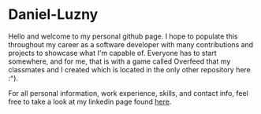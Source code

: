 # Daniel-Luzny

 Hello and welcome to my personal github page. I hope to populate this throughout my career as a software developer with many contributions and projects to showcase what I'm capable of. Everyone has to start somewhere, and for me, that is with a game called Overfeed that my classmates and I created which is located in the only other repository here :^).

For all personal information, work experience, skills, and contact info, feel free to take a look at my linkedin page found [here](https://www.linkedin.com/in/daniel-luzny-3a077a220/).
